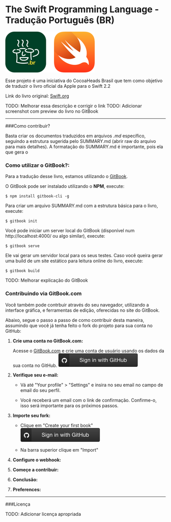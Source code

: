 # The Swift Programming Language - Tradução Português (BR)

![](artes/hero.png)


Esse projeto é uma iniciativa do CocoaHeads Brasil que tem como objetivo de traduzir o livro oficial da Apple para o Swift 2.2

Link do livro original: [Swift.org](http://swift.org/download)

TODO: Melhorar essa descrição e corrigir o link
TODO: Adicionar screenshot com preview do livro no GitBook

---

###Como contribuir?

Basta criar os documentos traduzidos em arquivos *.md* específico, seguindo a estrutura sugerida pelo SUMMARY.md (abrir raw do arquivo para mais detalhes). A formatação do SUMMARY.md é importante, pois ela que gera o

### Como utilizar o GitBook?:

Para a tradução desse livro, estamos utilizando o [GitBook](http://gitbook.com).

O GitBook pode ser instalado utilizando o **NPM**, execute:

```
$ npm install gitbook-cli -g
```

Para criar um arquivo SUMMARY.md com a estrutura básica para o livro, execute:

```
$ gitbook init
```

Você pode iniciar um server local do GitBook (disponível num http://localhost:4000/ ou algo similar), execute:

```
$ gitbook serve
```

Ele vai gerar um servidor local para os seus testes. Caso você queira gerar uma build de um site estático para leitura online do livro, execute:

```
$ gitbook build
```

TODO: Melhorar explicação do GitBook

### Contribuindo via GitBook.com

Você também pode contrbuir através do seu navegador, utilizando a interface gráfica, e ferramentas de edição, oferecidas no site do GitBook.

Abaixo, segue o passo a passo de como contribuir desta maneira, assumindo que você já tenha feito o fork do projeto para sua conta no GitHub:

1. **Crie uma conta no GitBook.com:**

    Acesse o [GitBook.com](https://www.gitbook.com) e crie uma conta de usuário usando os dados da sua conta no GitHub.
    <img src="artes/project/tutorials/gitbook_web/gitbook_0.png" width="250" heigth="550">

1. **Verifique seu e-mail:**
    
    * Vá até "Your profile" > "Settings"  e insira no seu email no campo de email do seu perfil.
    
    * Você receberá um email com o link de confirmação. Confirme-o, isso será importante para os próximos passos.

1. **Importe seu fork:**
    
    * Clique em "Create your first book"
     <img src="artes/project/tutorials/gitbook_web/gitbook_0.png" 
    width="250" 
    heigth="550">
    
    
    * Na barra superior clique em "Import"

1. **Configure o webhook:**


1. **Começe a contribuir:**


1. **Conclusão:**


2. **Preferences:**
---

###Licença

TODO: Adicionar licença apropriada
